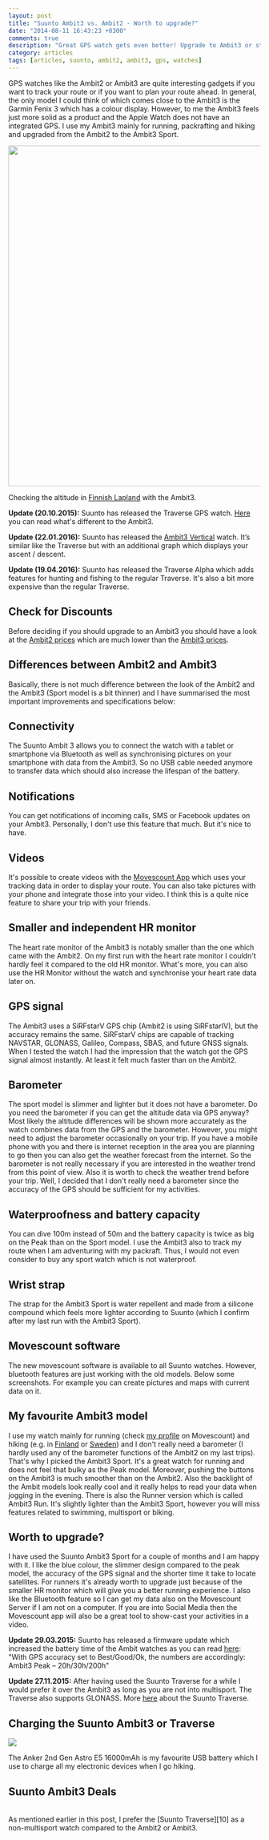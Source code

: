```yaml
---
layout: post
title: "Suunto Ambit3 vs. Ambit2 - Worth to upgrade?"
date: "2014-08-11 16:43:23 +0300"
comments: true
description: "Great GPS watch gets even better! Upgrade to Ambit3 or stick with Ambit2?"
category: articles
tags: [articles, suunto, ambit2, ambit3, gps, watches]
---
```


GPS watches like the Ambit2 or Ambit3 are quite interesting gadgets if you want to track your route or if you want to plan your route ahead. In general, the only model I could think of which comes close to the Ambit3 is the Garmin Fenix 3 which has a colour display. However, to me the Ambit3 feels just more solid as a product and the Apple Watch does not have an integrated GPS. I use my Ambit3 mainly for running, packrafting and hiking and upgraded from the Ambit2 to the Ambit3 Sport.

<a href="https://www.flickr.com/photos/90204224@N07/15913318153"><img src="https://farm8.staticflickr.com/7306/15913318153_e26043e992_b.jpg" width="1024" height="680"></a>

Checking the altitude in [Finnish Lapland][1] with the Ambit3.

**Update (20.10.2015):** Suunto has released the Traverse GPS watch. [Here][2] you can read what's different to the Ambit3.

**Update (22.01.2016):** Suunto has released the [Ambit3 Vertical][3] watch. It’s similar like the Traverse but with an additional graph which displays your ascent / descent.

**Update (19.04.2016):** Suunto has released the Traverse Alpha which adds features for hunting and fishing to the regular Traverse. It's also a bit more expensive than the regular Traverse.

## Check for Discounts
Before deciding if you should upgrade to an Ambit3 you should have a look at the <a href="http://www.hikeventures.com/deals/#Suunto+Ambit2">Ambit2 prices</a>  which are much lower than the <a href="http://www.hikeventures.com/deals/#Suunto+Ambit3">Ambit3 prices</a>.

## Differences between Ambit2 and Ambit3
Basically, there is not much difference between the look of the Ambit2 and the Ambit3 (Sport model is a bit thinner) and I have summarised the most important improvements and specifications below:

## Connectivity
The Suunto Ambit 3 allows you to connect the watch with a tablet or smartphone via Bluetooth as well as synchronising pictures on your smartphone with data from the Ambit3. So no USB cable needed anymore to transfer data which should also increase the lifespan of the battery.

## Notifications
You can get notifications of incoming calls, SMS or Facebook updates on your Ambit3. Personally, I don't use this feature that much. But it's nice to have.

## Videos
It's possible to create videos with the [Movescount App][4] which uses your tracking data in order to display your route. You can also take pictures with your phone and integrate those into your video. I think this is a quite nice feature to share your trip with your friends.

## Smaller and independent HR monitor
The heart rate monitor of the Ambit3 is notably smaller than the one which came with the Ambit2. On my first run with the heart rate monitor I couldn't hardly feel it compared to the old HR monitor. What's more, you can also use the HR Monitor without the watch and synchronise your heart rate data later on.

## GPS signal
The Ambit3 uses a SiRFstarV GPS chip (Ambit2 is using SiRFstarIV), but the accuracy remains the same. SiRFstarV chips are capable of tracking NAVSTAR, GLONASS, Galileo, Compass, SBAS, and future GNSS signals. When I tested the watch I had the impression that the watch got the GPS signal almost instantly. At least it felt much faster than on the Ambit2.

## Barometer
The sport model is slimmer and lighter but it does not have a barometer. Do you need the barometer if you can get the altitude data via GPS anyway? Most likely the altitude differences will be shown more accurately as the watch combines data from the GPS and the barometer. However, you might need to adjust the barometer occasionally on your trip. If you have a mobile phone with you and there is internet reception in the area you are planning to go then you can also get the weather forecast from the internet. So the barometer is not really necessary if you are interested in the weather trend from this point of view. Also it is worth to check the weather trend before your trip. Well, I decided that I don't really need a barometer since the accuracy of the GPS should be sufficient for my activities.

## Waterproofness and battery capacity
You can dive 100m instead of 50m and the battery capacity is twice as big on the Peak than on the Sport model. I use the Ambit3 also to track my route when I am adventuring with my packraft. Thus, I would not even consider to buy any sport watch which is not waterproof.

## Wrist strap
The strap for the Ambit3 Sport is water repellent and made from a silicone compound  which feels more lighter according to Suunto (which I confirm after my last run with the Ambit3 Sport).

## Movescount software
The new movescount software is available to all Suunto watches. However, bluetooth features are just working with the old models. Below some screenshots. For example you can create pictures and maps with current data on it.

## My favourite Ambit3 model
I use my watch mainly for running (check [my profile][5] on Movescount) and hiking (e.g. in [Finland][6] or [Sweden][7]) and I don't really need a barometer (I hardly used any of the barometer functions of the Ambit2 on my last trips).  That's why I picked the Ambit3 Sport. It's a great watch for running and does not feel that bulky as the Peak model. Moreover, pushing the buttons on the Ambit3 is much smoother than on the Ambit2. Also the backlight of the Ambit models look really cool and it really helps to read your data when jogging in the evening. There is also the Runner version which is called Ambit3 Run. It's slightly lighter than the Ambit3 Sport, however you will miss features related to swimming, multisport or biking.

## Worth to upgrade?
I have used the Suunto Ambit3 Sport for a couple of months and I am happy with it. I like the blue colour, the slimmer design compared to the peak model, the accuracy of the GPS signal and the shorter time it take to locate satellites. For runners it's already worth to upgrade just because of the smaller HR monitor which will give you a better running experience. I also like the Bluetooth feature so I can get my data also on the Movescount Server if I am not on a computer. If you are into Social Media then the Movescount app will also be a great tool to show-cast your activities in a video.

**Update 29.03.2015:** Suunto has released a firmware update which increased the battery time of the Ambit watches as you can read [here][8]: "With GPS accuracy set to Best/Good/Ok, the numbers are accordingly: Ambit3 Peak – 20h/30h/200h"

**Update 27.11.2015:** After having used the Suunto Traverse for a while I would prefer it over the Ambit3 as long as you are not into multisport. The Traverse also supports GLONASS. More [here][9] about the Suunto Traverse.

## Charging the Suunto Ambit3 or Traverse

<a  href="http://www.amazon.com/gp/product/B00D5VAYRU/ref=as_li_tl?ie=UTF8&camp=1789&creative=9325&creativeASIN=B00D5VAYRU&linkCode=as2&tag=hikeve-20&linkId=XUHY3SIFZWEILXVV"><img border="0" src="http://ws-na.amazon-adsystem.com/widgets/q?_encoding=UTF8&ASIN=B00D5VAYRU&Format=_SL250_&ID=AsinImage&MarketPlace=US&ServiceVersion=20070822&WS=1&tag=hikeve-20" ></a><img src="http://ir-na.amazon-adsystem.com/e/ir?t=hikeve-20&l=as2&o=1&a=B00D5VAYRU" width="1" height="1" border="0" alt="" style="border:none !important; margin:0px !important;" />

The Anker 2nd Gen Astro E5 16000mAh is my favourite USB battery which I use to charge all my electronic devices when I go hiking. 

## Suunto Ambit3 Deals
<div class="row">
  <div class="col-sm-12">
<center>
 <script type="text/javascript" src="http://classic.avantlink.com/api.php?affiliate_id=125311&module=ProductSearch&output=js&website_id=150351&search_term=Suunto+Traverse&search_advanced_syntax=1&merchant_ids=10008%7C10060%7C11741%7C10913%7C11243%7C10785%7C10086%7C13273%7C10083%7C10248%7C10049%7C10921%7C10279%7C10345%7C10593%7C10337%7C10943&search_on_sale_only=1&search_results_layout=list&search_results_fields=Product+Name%7CSale+Price%7CPrice+Discount+Percent&search_results_count=8&search_results_sort_order=Sale+Price"></script>
</center>
  </div>
</div>
<br>
As mentioned earlier in this post, I prefer the [Suunto Traverse][10] as a non-multisport watch compared to the Ambit2 or Ambit3.

[1]:	http://www.hikeventures.com/snowshoeing-and-skiing-in-urho-kekkonen-national-park-and-Saariselka/
[2]:	http://www.hikeventures.com/Suunto-Traverse-Ambit3-differences/
[3]:	http://amzn.to/1SAM78n "Ambit3 Vertical"
[4]:	http://www.movescount.com/connect/iPhone%22%20target=%22_blank
[5]:	http://www.movescount.com/members/HikeVentures
[6]:	http://www.hikeventures.com/snowshoeing-and-skiing-in-urho-kekkonen-national-park-and-Saariselka/
[7]:	http://www.hikeventures.com/hiking-and-packrafting-in-sarek-day-1/
[8]:	http://www.suunto.com/Support/Products/Suunto-Ambit3-Peak-Software-Update-15-March-2015/
[9]:	http://www.hikeventures.com/Suunto-Traverse-Ambit3-differences/
[10]:	http://www.hikeventures.com/Suunto-Traverse-Ambit3-differences/

[image-1]:	https://farm9.staticflickr.com/8376/8379979987_5d2cd6b3e4_b.jpg "Charging Suunto Ambit3 with external USB battery"
[image-1]:	https://farm9.staticflickr.com/8376/8379979987_5d2cd6b3e4_b.jpg "Charging Suunto Ambit3"
